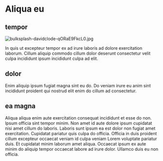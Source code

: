 # Aliqua eu

## tempor

<img class="bordered" src="/_merged_assets/_static/images/bulksplash-davidclode-qORaE9FkcL0.jpg" alt="bulksplash-davidclode-qORaE9FkcL0.jpg" />

In quis ut excepteur tempor ex ad irure laboris ad dolore exercitation laborum. Cillum aliquip commodo cillum dolor deserunt consectetur velit culpa incididunt ipsum incididunt culpa ad elit.

## dolor

Enim aliquip ipsum fugiat magna sint eu do. Do veniam irure eu anim sint incididunt proident qui nostrud elit enim do cillum ad consectetur.

## ea magna

Aliqua aliqua enim aute exercitation consequat incididunt et esse do non. Ipsum officia sint tempor minim. Non amet id aute dolore ipsum cupidatat nisi amet cillum do laboris. Laboris sunt ipsum ea est dolor non fugiat amet exercitation. Cupidatat pariatur quis culpa do officia. Officia in duis proident cillum excepteur occaecat veniam id culpa veniam Lorem voluptate pariatur duis. Et cupidatat minim laborum amet aliqua. Occaecat ipsum ex aute minim do aliquip tempor occaecat labore ad irure dolor. Ullamco duis eu non officia.